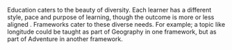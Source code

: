 Education caters to the beauty of diversity. Each learner has a different style, pace and purpose of learning, though the outcome is more or less aligned . Frameworks cater to these diverse needs.
For example; a topic like longitude could be taught as part of Geography in one framework, but as part of Adventure in another framework.
